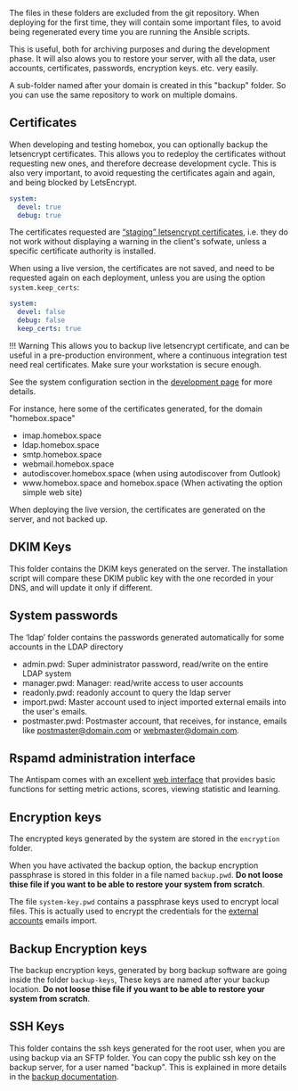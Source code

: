 The files in these folders are excluded from the git repository. When deploying for the first time, they will contain
some important files, to avoid being regenerated every time you are running the Ansible scripts.

This is useful, both for archiving purposes and during the development phase. It will also alows you to restore your
server, with all the data, user accounts, certificates, passwords, encryption keys. etc. very easily.

A sub-folder named after your domain is created in this "backup" folder. So you can use the same repository to work on
multiple domains.

## Certificates

When developing and testing homebox, you can optionally backup the letsencrypt certificates. This allows you to redeploy
the certificates without requesting new ones, and therefore decrease development cycle. This is also very important, to
avoid requesting the certificates again and again, and being blocked by LetsEncrypt.

```yaml hl_lines="2"
system:
  devel: true
  debug: true
```

The certificates requested are [“staging” letsencrypt certificates](https://letsencrypt.org/docs/staging-environment/),
i.e. they do not work without displaying a warning in the client's sofwate, unless a specific certificate authority is
installed.

When using a live version, the certificates are not saved, and need to be requested again on each deployment, unless
you are using the option `system.keep_certs`:

```yaml hl_lines="4"
system:
  devel: false
  debug: false
  keep_certs: true
```

!!! Warning
    This allows you to backup live letsencrypt certificate, and can be useful in a pre-production environment, where a
    continuous integration test need real certificates. Make sure your workstation is secure enough.

See the system configuration section in the [development page](development.md#system-configuration) for more details.

For instance, here some of the certificates generated, for the domain "homebox.space"

- imap.homebox.space
- ldap.homebox.space
- smtp.homebox.space
- webmail.homebox.space
- autodiscover.homebox.space (when using autodiscover from Outlook)
- <span>www</span>.homebox.space and homebox.space (When activating the option simple web site)

When deploying the live version, the certificates are generated on the server, and not backed up.

## DKIM Keys

This folder contains the DKIM keys generated on the server. The installation script will compare these DKIM public key
with the one recorded in your DNS, and will update it only if different.

## System passwords

The ‘ldap’ folder contains the passwords generated automatically for some accounts in the LDAP directory

- admin.pwd: Super administrator password, read/write on the entire LDAP system
- manager.pwd: Manager: read/write access to user accounts
- readonly.pwd: readonly account to query the ldap server
- import.pwd: Master account used to inject imported external emails into the user's emails.
- postmaster.pwd: Postmaster account, that receives, for instance, emails like postmaster@domain.com or
  webmaster@domain.com.

## Rspamd administration interface

The Antispam comes with an excellent [web interface](https://www.rspamd.com/webui/) that provides basic functions for
setting metric actions, scores, viewing statistic and learning.

## Encryption keys

The encrypted keys generated by the system are stored in the `encryption` folder.

When you have activated the backup option, the backup encryption passphrase is stored in this folder in a file named
`backup.pwd`. __Do not loose thise file if you want to be able to restore your system from scratch__.

The file `system-key.pwd` contains a passphrase keys used to encrypt local files. This is actually used to encrypt the
credentials for the [external accounts](/external-accounts/) emails import.

## Backup Encryption keys

The backup encryption keys, generated by borg backup software are going inside the folder `backup-keys`, These keys are
named after your backup location. __Do not loose thise file if you want to be able to restore your system from
scratch__.

## SSH Keys

This folder contains the ssh keys generated for the root user, when you are using backup via an SFTP folder. You can
copy the public ssh key on the backup server, for a user named "backup". This is explained in more details in the
[backup documentation](/backup-home/).
